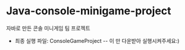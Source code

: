 # Java-console-minigame-project
자바로 만든 콘솔 미니게임 팀 프로젝트 
- 최종 실행 파일: ConsoleGameProject -- 이 만 다운받아 실행시켜주세요:)
